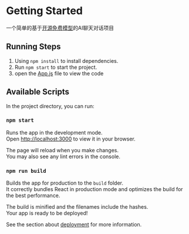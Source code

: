 # Getting Started

一个简单的基于[开源免费模型](https://openrouter.ai/)的AI聊天对话项目

## Running Steps

1. Using `npm install` to install dependencies.
2. Run `npm start` to start the project.
3. open the [App.js](./src/App.js) file to view the code

## Available Scripts

In the project directory, you can run:

### `npm start`

Runs the app in the development mode.\
Open [http://localhost:3000](http://localhost:3000) to view it in your browser.

The page will reload when you make changes.\
You may also see any lint errors in the console.

### `npm run build`

Builds the app for production to the `build` folder.\
It correctly bundles React in production mode and optimizes the build for the best performance.

The build is minified and the filenames include the hashes.\
Your app is ready to be deployed!

See the section about [deployment](https://facebook.github.io/create-react-app/docs/deployment) for more information.
